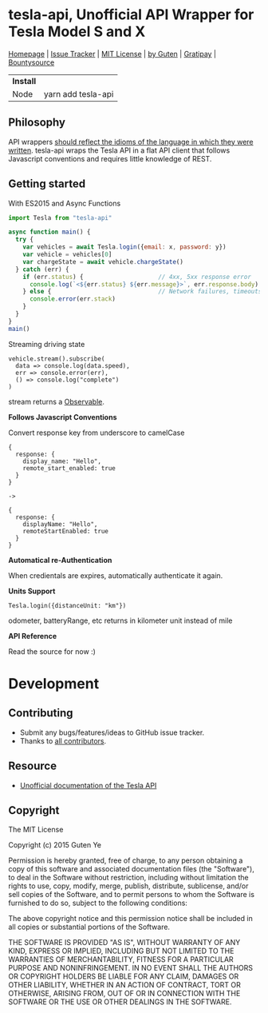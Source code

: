 tesla-api, Unofficial API Wrapper for Tesla Model S and X
===================================================

[Homepage](https://github.com/gutenye/tesla-api) |
[Issue Tracker](https://github.com/gutenye/tesla-api/issues) |
[MIT License](http://choosealicense.com/licenses/mit) |
[by Guten](http://guten.me) |
[Gratipay](https://gratipay.com/gutenye) |
[Bountysource](https://www.bountysource.com/teams/gutenye)

|                |                                                            |
|----------------|------------------------------------------------------------|
| **Install**    |                                                            |
| Node           | yarn add tesla-api                                    |

Philosophy
-----------

API wrappers [should reflect the idioms of the language in which they were written](http://wynnnetherland.com/journal/what-makes-a-good-api-wrapper). tesla-api wraps the Tesla API in a flat API client that follows Javascript conventions and requires little knowledge of REST.

Getting started
---------------

With ES2015 and Async Functions

```javascript
import Tesla from "tesla-api"

async function main() {
  try {
    var vehicles = await Tesla.login({email: x, password: y})
    var vehicle = vehicles[0]
    var chargeState = await vehicle.chargeState()
  } catch (err) {
    if (err.status) {                     // 4xx, 5xx response error
      console.log(`<${err.status} ${err.message}>`, err.response.body)
    } else {                              // Network failures, timeouts, and other errors
      console.error(err.stack)
    }
  }
}
main()
```

Streaming driving state

```
vehicle.stream().subscribe(
  data => console.log(data.speed),
  err => console.error(err),
  () => console.log("complete")
)
```

stream returns a [Observable](https://github.com/ReactiveX/RxJS).

**Follows Javascript Conventions**

Convert response key from underscore to camelCase

```
{
  response: {
    display_name: "Hello",
    remote_start_enabled: true
  }
}

->

{
  response: {
    displayName: "Hello",
    remoteStartEnabled: true
  }
}
```

**Automatical re-Authentication**

When credientals are expires, automatically authenticate it again.

**Units Support**

```
Tesla.login({distanceUnit: "km"})
```

odometer, batteryRange, etc returns in kilometer unit instead of mile

**API Reference**

Read the source for now :)

Development
===========

Contributing
-------------

* Submit any bugs/features/ideas to GitHub issue tracker.
* Thanks to [all contributors](https://github.com/gutenye/tesla-api/contributors).

Resource
--------

* [Unofficial documentation of the Tesla API](https://github.com/timdorr/model-s-api)

Copyright
---------

The MIT License

Copyright (c) 2015 Guten Ye

Permission is hereby granted, free of charge, to any person obtaining a copy
of this software and associated documentation files (the "Software"), to deal
in the Software without restriction, including without limitation the rights
to use, copy, modify, merge, publish, distribute, sublicense, and/or sell
copies of the Software, and to permit persons to whom the Software is
furnished to do so, subject to the following conditions:

The above copyright notice and this permission notice shall be included in all
copies or substantial portions of the Software.

THE SOFTWARE IS PROVIDED "AS IS", WITHOUT WARRANTY OF ANY KIND, EXPRESS OR
IMPLIED, INCLUDING BUT NOT LIMITED TO THE WARRANTIES OF MERCHANTABILITY,
FITNESS FOR A PARTICULAR PURPOSE AND NONINFRINGEMENT. IN NO EVENT SHALL THE
AUTHORS OR COPYRIGHT HOLDERS BE LIABLE FOR ANY CLAIM, DAMAGES OR OTHER
LIABILITY, WHETHER IN AN ACTION OF CONTRACT, TORT OR OTHERWISE, ARISING FROM,
OUT OF OR IN CONNECTION WITH THE SOFTWARE OR THE USE OR OTHER DEALINGS IN THE
SOFTWARE.
